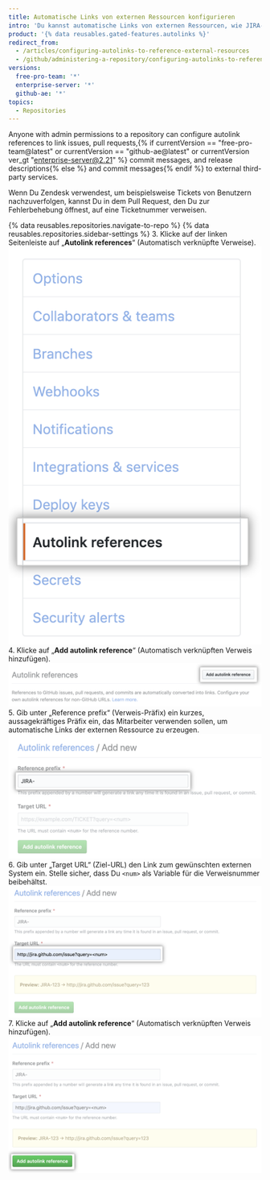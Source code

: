 ```yaml
---
title: Automatische Links von externen Ressourcen konfigurieren
intro: 'Du kannst automatische Links von externen Ressourcen, wie JIRA-Issues oder Zendesk-Tickets, hinzufügen, um Deinen Workflow zu optimieren.'
product: '{% data reusables.gated-features.autolinks %}'
redirect_from:
  - /articles/configuring-autolinks-to-reference-external-resources
  - /github/administering-a-repository/configuring-autolinks-to-reference-external-resources
versions:
  free-pro-team: '*'
  enterprise-server: '*'
  github-ae: '*'
topics:
  - Repositories
---
```

Anyone with admin permissions to a repository can configure autolink references to link issues, pull requests,{% if currentVersion == "free-pro-team@latest" or currentVersion == "github-ae@latest" or currentVersion ver_gt "enterprise-server@2.21" %} commit messages, and release descriptions{% else %} and commit messages{% endif %} to external third-party services.

Wenn Du Zendesk verwendest, um beispielsweise Tickets von Benutzern nachzuverfolgen, kannst Du in dem Pull Request, den Du zur Fehlerbehebung öffnest, auf eine Ticketnummer verweisen.

{% data reusables.repositories.navigate-to-repo %}
{% data reusables.repositories.sidebar-settings %}
3. Klicke auf der linken Seitenleiste auf „**Autolink references**“ (Automatisch verknüpfte Verweise). ![Registerkarte „Autolink references“ (Automatisch verknüpfte Verweise) in der linken Seitenleiste](/assets/images/help/repository/autolink-references-tab.png)
4. Klicke auf „**Add autolink reference**“ (Automatisch verknüpften Verweis hinzufügen). ![Schaltfläche, um Informationen zu automatisch verknüpften Verweisen einzugeben](/assets/images/help/repository/add-autolink-reference-details.png)
5. Gib unter „Reference prefix“ (Verweis-Präfix) ein kurzes, aussagekräftiges Präfix ein, das Mitarbeiter verwenden sollen, um automatische Links der externen Ressource zu erzeugen. ![Feld zum Eingeben der Abkürzung für das externe System](/assets/images/help/repository/add-reference-prefix-field.png)
6. Gib unter „Target URL“ (Ziel-URL) den Link zum gewünschten externen System ein. Stelle sicher, dass Du `<num>` als Variable für die Verweisnummer beibehältst. ![Feld zum Eingeben der URL des externen Systems](/assets/images/help/repository/add-target-url-field.png)
7. Klicke auf „**Add autolink reference**“ (Automatisch verknüpften Verweis hinzufügen). ![Schaltfläche zum Hinzufügen des automatisch verknüpften Verweises](/assets/images/help/repository/add-autolink-reference.png)
